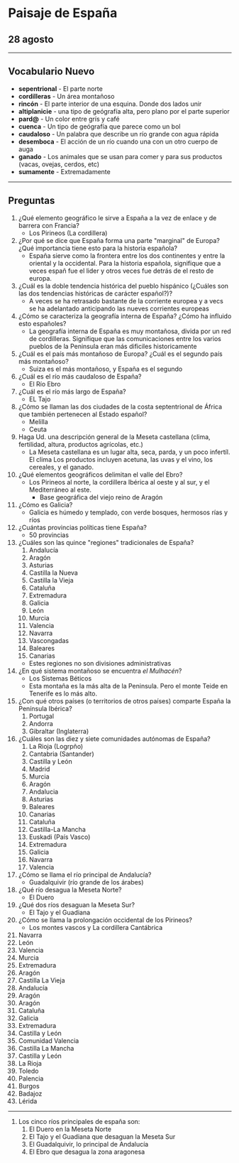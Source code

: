 # Paisaje de España

## 28 agosto

___

## Vocabulario Nuevo

* **sepentrional** - El parte norte
* **cordilleras** - Un área montañoso
* **rincón** - El parte interior de una esquina. Donde dos lados unir
* **altiplanicie** - una tipo de geógrafía alta, pero plano por el parte superior
* **pard@** - Un color entre grís y café
* **cuenca** - Un tipo de geógrafía que parece como un bol
* **caudaloso** - Un palabra que describe un río grande con agua rápida
* **desemboca** - El acción de un río cuando una con un otro cuerpo de auga
* **ganado** - Los animales que se usan para comer y para sus productos (vacas, ovejas, cerdos, etc)
* **sumamente** - Extremadamente

___

## Preguntas

1. ¿Qué elemento geográfico le sirve a España a la vez de enlace y de barrera con Francia?
    * Los Pirineos (La cordillera)
1. ¿Por qué se dice que España forma una parte "marginal" de Europa? ¿Qué importancia tiene esto para la historia española?
    * España sierve como la frontera entre los dos continentes y entre la oriental y la occidental. Para la historia española, signifique que a veces españ fue el lider y otros veces fue detrás de el resto de europa.
1. ¿Cuál es la doble tendencia histórica del pueblo hispánico (¿Cuáles son las dos tendencias históricas de carácter español?)?
    * A veces se ha retrasado bastante de la corriente europea y a vecs se ha adelantado anticipando las nueves corrientes europeas
1. ¿Cómo se caracteriza la geografía interna de España? ¿Cómo ha influido esto españoles?
    * La geografía interna de España es muy montañosa, divida por un red de cordilleras. Signifique que las comunicaciones entre los varios pueblos de la Peninsula eran más dificiles historicamente
1. ¿Cuál es el país más montañoso de Europa? ¿Cuál es el segundo país más montañoso?
    * Suiza es el más montañoso, y España es el segundo
1. ¿Cuál es el río más caudaloso de España?
    * El Río Ebro
1. ¿Cuál es el río más largo de España?
    * EL Tajo
1. ¿Cómo se llaman las dos ciudades de la costa septentrional de África que también pertenecen al Estado español?
    * Melilla
    * Ceuta
1. Haga Ud. una descripción general de la Meseta castellana (clima, fertilidad, altura, productos agrícolas, etc.)
    * La Meseta castellana es un lugar alta, seca, parda, y un poco infertíl. El clima  Los productos incluyen acetuna, las uvas y el vino, los cereales, y el ganado.
1. ¿Qué elementos geográficos delimitan el valle del Ebro?
    * Los Pirineos al norte, la cordillera Ibérica al oeste y al sur, y el Mediterráneo al este.
        * Base geográfica del viejo reino de Aragón
1. ¿Cómo es Galicia?
    * Galicia es húmedo y templado, con verde bosques, hermosos rías y ríos
1. ¿Cuántas provincias políticas tiene España?
    * 50 provincias
1. ¿Cuáles son las quince "regiones" tradicionales de España?
    1. Andalucía
    1. Aragón
    1. Asturias
    1. Castilla la Nueva
    1. Castilla la Vieja
    1. Cataluña
    1. Extremadura
    1. Galicia
    1. León
    1. Murcia
    1. Valencia
    1. Navarra
    1. Vascongadas
    1. Baleares
    1. Canarias
    * Estes regiones no son divisiones administrativas
1. ¿En qué sistema montañoso se encuentra *el Mulhacén*?
    * Los Sistemas Béticos
    * Esta montaña es la más alta de la Peninsula. Pero el monte Teide en Tenerife es lo más alto.
1. ¿Con qué otros países (o territorios de otros países) comparte España la Península Ibérica?
    1. Portugal
    1. Andorra
    1. Gibraltar (Inglaterra)
1. ¿Cuáles son las diez y siete comunidades autónomas de España?
    1. La Rioja (Logrpño)
    1. Cantabria (Santander)
    1. Castilla y León
    1. Madrid
    1. Murcia
    1. Aragón
    1. Andalucia
    1. Asturias
    1. Baleares
    1. Canarias
    1. Cataluña
    1. Castilla-La Mancha
    1. Euskadi (País Vasco)
    1. Extremadura
    1. Galicia
    1. Navarra
    1. Valencia
1. ¿Cómo se llama el río principal de Andalucía?
    * Guadalquivir (río grande de los árabes)
1. ¿Qué río desagua la Meseta Norte?
    * El Duero
1. ¿Qué dos ríos desaguan la Meseta Sur?
    * El Tajo y el Guadiana
1. ¿Cómo se llama la prolongación occidental de los Pirineos?
    * Los montes vascos y La cordillera Cantábrica
1. Navarra
1. León
1. Valencia
1. Murcia
1. Extremadura
1. Aragón
1. Castilla La Vieja
1. Andalucía
1. Aragón
1. Aragón
1. Cataluña
1. Galicia
1. Extremadura
1. Castilla y León
1. Comunidad Valencia
1. Castilla La Mancha
1. Castilla y León
1. La Rioja
1. Toledo
1. Palencia
1. Burgos
1. Badajoz
1. Lérida

___

1. Los cinco ríos principales de españa son:
    1. El Duero en la Meseta Norte
    1. El Tajo y el Guadiana que desaguan la Meseta Sur
    1. El Guadalquivir, lo principal de Andalucía
    1. El Ebro que desagua la zona aragonesa